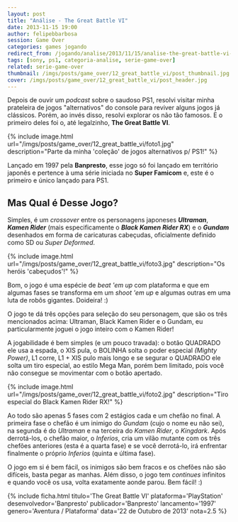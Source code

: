 ```yaml
---
layout: post
title: "Análise - The Great Battle VI"
date: 2013-11-15 19:00
author: felipebbarbosa
session: Game Over
categories: games jogando
redirect_from: /jogando/analise/2013/11/15/analise-the-great-battle-vi-ps1.html
tags: [sony, ps1, categoria-analise, serie-game-over]
related: serie-game-over
thumbnail: /imgs/posts/game_over/12_great_battle_vi/post_thumbnail.jpg
cover: /imgs/posts/game_over/12_great_battle_vi/post_header.jpg
---
```


Depois de ouvir um _podcast_ sobre o saudoso PS1, resolvi visitar minha prateleira de jogos "alternativos" do console para reviver alguns jogos já clássicos. Porém, ao invés disso, resolvi explorar os não tão famosos. E o primeiro deles foi o, até legalzinho, **The Great Battle VI**.

<!--more-->

{% include image.html url="/imgs/posts/game_over/12_great_battle_vi/foto1.jpg" description="Parte da minha 'coleção' de jogos alternativos p/ PS1!" %}

Lançado em 1997 pela **Banpresto**, esse jogo só foi lançado em território japonês e pertence à uma série iniciada no **Super Famicom** e, este é o primeiro e único lançado para PS1.

## Mas Qual é Desse Jogo?

Simples, é um _crossover_ entre os personagens japoneses **_Ultraman_**, **_Kamen Rider_** (mais especificamente o **_Black Kamen Rider RX_**) e o **_Gundam_** desenhados em forma de caricaturas cabeçudas, oficialmente definido como SD ou _Super Deformed_.

{% include image.html url="/imgs/posts/game_over/12_great_battle_vi/foto3.jpg" description="Os heróis 'cabeçudos'!" %}

Bom, o jogo é uma espécie de _beat 'em up_ com plataforma e que em algumas fases se transforma em um _shoot 'em up_ e algumas outras em uma luta de robôs gigantes. Doideira! :)

O jogo te dá três opções para seleção do seu personagem, que são os três mencionados acima: Ultraman, Black Kamen Rider e o Gundam, eu particularmente joguei o jogo inteiro com o Kamen Rider!

A jogabilidade é bem simples (e um pouco travada): o botão QUADRADO ele usa a espada, o XIS pula, o BOLINHA solta o poder especial _(Mighty Power)_, L1 corre, L1 + XIS pulo mais longo e se segurar o QUADRADO ele solta um tiro especial, ao estilo Mega Man, porém bem limitado, pois você não consegue se movimentar com o botão apertado.

{% include image.html url="/imgs/posts/game_over/12_great_battle_vi/foto2.jpg" description="Tiro especial do Black Kamen Rider RX!" %}

Ao todo são apenas 5 fases com 2 estágios cada e um chefão no final. A primeira fase o chefão é um inimigo do _Gundam_ (cujo o nome eu não sei), na segunda é do _Ultraman_ e na terceira do _Kamen Rider_, o _Kingdark_. Após derrotá-los, o chefão maior, o _Inferios_, cria um vilão mutante com os três chefões anteriores (esta é a quarta fase) e se você derrotá-lo, irá enfrentar finalmente o próprio _Inferios_ (quinta e última fase).

O jogo em si é bem fácil, os inimigos são bem fracos e os chefões não são difíceis, basta pegar as manhas. Além disso, o jogo tem _continues_ infinitos e quando você os usa, volta exatamente aonde parou. Bem fácil! :)

{% include ficha.html
  titulo='The Great Battle VI'
  plataforma='PlayStation'
  desenvolvedor='Banpresto'
  publicador='Banpresto'
  lancamento='1997'
  genero='Aventura / Plataforma'
  data='22 de Outubro de 2013'
  nota=2.5 %}
